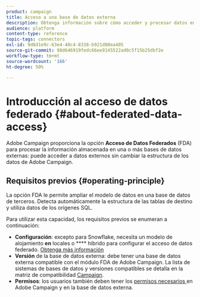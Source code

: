 ```yaml
---
product: campaign
title: Acceso a una base de datos externa
description: Obtenga información sobre cómo acceder y procesar datos en una base de datos externa
audience: platform
content-type: reference
topic-tags: connectors
exl-id: 9d8d1e9c-63e4-40c4-8338-b921d08ea405
source-git-commit: 98d646919fedc66ee9145522ad0c5f15b25dbf2e
workflow-type: tm+mt
source-wordcount: '166'
ht-degree: 50%

---
```


# Introducción al acceso de datos federado {#about-federated-data-access}

Adobe Campaign proporciona la opción **Acceso de Datos Federados** (FDA) para procesar la información almacenada en una o más bases de datos externas: puede acceder a datos externos sin cambiar la estructura de los datos de Adobe Campaign.

## Requisitos previos {#operating-principle}

La opción FDA le permite ampliar el modelo de datos en una base de datos de terceros. Detecta automáticamente la estructura de las tablas de destino y utiliza datos de los orígenes SQL.

Para utilizar esta capacidad, los requisitos previos se enumeran a continuación:

* **Configuración**: excepto para Snowflake, necesita un modelo de alojamiento  **en** locales o  **** híbrido para configurar el acceso de datos federado. [Obtenga más información](../../installation/using/hosting-models.md)
* **Versión** de la base de datos externa: debe tener una base de datos externa compatible con el módulo FDA de Adobe Campaign. La lista de sistemas de bases de datos y versiones compatibles se detalla en la matriz de compatibilidad [Campaign](../../rn/using/compatibility-matrix.md#FederatedDataAccessFDA).
* **Permisos**: los usuarios también deben tener los  [permisos necesarios ](../../installation/using/remote-database-access-rights.md) en Adobe Campaign y en la base de datos externa.

